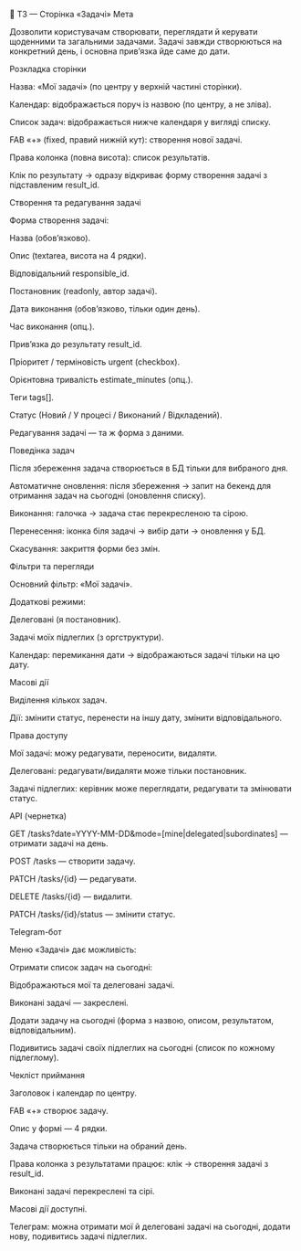 📄 ТЗ — Сторінка «Задачі»
Мета

Дозволити користувачам створювати, переглядати й керувати щоденними та загальними задачами.
Задачі завжди створюються на конкретний день, і основна прив’язка йде саме до дати.

Розкладка сторінки

Назва: «Мої задачі» (по центру у верхній частині сторінки).

Календар: відображається поруч із назвою (по центру, а не зліва).

Список задач: відображається нижче календаря у вигляді списку.

FAB «+» (fixed, правий нижній кут): створення нової задачі.

Права колонка (повна висота): список результатів.

Клік по результату → одразу відкриває форму створення задачі з підставленим result_id.

Створення та редагування задачі

Форма створення задачі:

Назва (обов’язково).

Опис (textarea, висота на 4 рядки).

Відповідальний responsible_id.

Постановник (readonly, автор задачі).

Дата виконання (обов’язково, тільки один день).

Час виконання (опц.).

Прив’язка до результату result_id.

Пріоритет / терміновість urgent (checkbox).

Орієнтовна тривалість estimate_minutes (опц.).

Теги tags[].

Статус (Новий / У процесі / Виконаний / Відкладений).

Редагування задачі — та ж форма з даними.

Поведінка задач

Після збереження задача створюється в БД тільки для вибраного дня.

Автоматичне оновлення: після збереження → запит на бекенд для отримання задач на сьогодні (оновлення списку).

Виконання: галочка → задача стає перекресленою та сірою.

Перенесення: іконка біля задачі → вибір дати → оновлення у БД.

Скасування: закриття форми без змін.

Фільтри та перегляди

Основний фільтр: «Мої задачі».

Додаткові режими:

Делеговані (я постановник).

Задачі моїх підлеглих (з оргструктури).

Календар: перемикання дати → відображаються задачі тільки на цю дату.

Масові дії

Виділення кількох задач.

Дії: змінити статус, перенести на іншу дату, змінити відповідального.

Права доступу

Мої задачі: можу редагувати, переносити, видаляти.

Делеговані: редагувати/видаляти може тільки постановник.

Задачі підлеглих: керівник може переглядати, редагувати та змінювати статус.

API (чернетка)

GET /tasks?date=YYYY-MM-DD&mode=[mine|delegated|subordinates] — отримати задачі на день.

POST /tasks — створити задачу.

PATCH /tasks/{id} — редагувати.

DELETE /tasks/{id} — видалити.

PATCH /tasks/{id}/status — змінити статус.

Telegram-бот

Меню «Задачі» дає можливість:

Отримати список задач на сьогодні:

Відображаються мої та делеговані задачі.

Виконані задачі — закреслені.

Додати задачу на сьогодні (форма з назвою, описом, результатом, відповідальним).

Подивитись задачі своїх підлеглих на сьогодні (список по кожному підлеглому).

Чекліст приймання

Заголовок і календар по центру.

FAB «+» створює задачу.

Опис у формі — 4 рядки.

Задача створюється тільки на обраний день.

Права колонка з результатами працює: клік → створення задачі з result_id.

Виконані задачі перекреслені та сірі.

Масові дії доступні.

Телеграм: можна отримати мої й делеговані задачі на сьогодні, додати нову, подивитись задачі підлеглих.